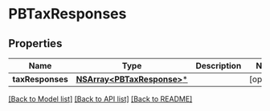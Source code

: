 # PBTaxResponses

## Properties
Name | Type | Description | Notes
------------ | ------------- | ------------- | -------------
**taxResponses** | [**NSArray&lt;PBTaxResponse&gt;***](PBTaxResponse.md) |  | [optional] 

[[Back to Model list]](../README.md#documentation-for-models) [[Back to API list]](../README.md#documentation-for-api-endpoints) [[Back to README]](../README.md)


